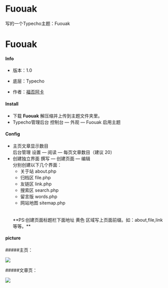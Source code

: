 # Fuouak
写的一个Typecho主题：Fuouak
# Fuouak #

#### Info ####

* 版本：1.0

* 底层：Typecho

* 作者：[福否阿卡](https://blog.suyc.cn)

#### Install ####
* 下载 **Fuouak** 解压缩并上传到主题文件夹里。
* Typecho管理后台  控制台 — 外观 — Fuouak 启用主题

#### Config ####

* 主页文章显示数目<br>
  后台管理 设置 — 阅读 — 每页文章数目（建议 20）
* 创建独立界面 撰写 — 创建页面 — 编辑
  <br>分别创建以下几个界面：
  * 关于站 about.php
  * 归档区 file.php
  * 友链区 link.php
  * 搜索区 search.php
  * 留言版 words.php
  * 网站地图 sitemap.php
  <br>
  <br>
  **PS:创建页面标题栏下面地址 黄色 区域写上页面前缀。如：about,file,link等等。**

#### picture

#####主页：

![](https://i.loli.net/2018/12/13/5c12176735785.png)

#####文章页：

![](https://i.loli.net/2018/12/13/5c1217b4a1671.png)
 



